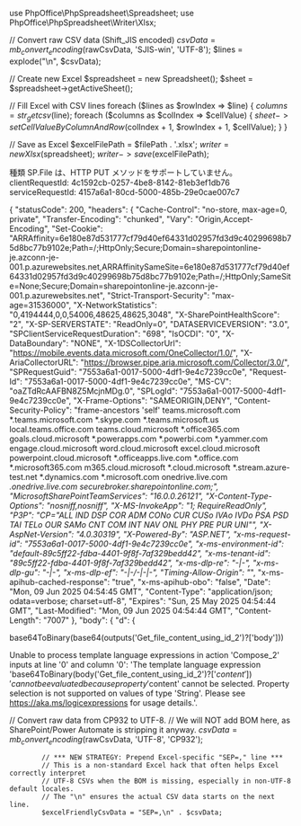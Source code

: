 use PhpOffice\PhpSpreadsheet\Spreadsheet;
use PhpOffice\PhpSpreadsheet\Writer\Xlsx;

// Convert raw CSV data (Shift_JIS encoded)
$csvData = mb_convert_encoding($rawCsvData, 'SJIS-win', 'UTF-8');
$lines = explode("\n", $csvData);

// Create new Excel
$spreadsheet = new Spreadsheet();
$sheet = $spreadsheet->getActiveSheet();

// Fill Excel with CSV lines
foreach ($lines as $rowIndex => $line) {
    $columns = str_getcsv($line);
    foreach ($columns as $colIndex => $cellValue) {
        $sheet->setCellValueByColumnAndRow($colIndex + 1, $rowIndex + 1, $cellValue);
    }
}

// Save as Excel
$excelFilePath = $filePath . '.xlsx';
$writer = new Xlsx($spreadsheet);
$writer->save($excelFilePath);




種類 SP.File は、HTTP PUT メソッドをサポートしていません。
clientRequestId: 4c1592cb-0257-4be8-8142-81eb3ef1db76
serviceRequestId: 4157a6a1-80cd-5000-485b-29e0cae007c7


{
    "statusCode": 200,
    "headers": {
        "Cache-Control": "no-store, max-age=0, private",
        "Transfer-Encoding": "chunked",
        "Vary": "Origin,Accept-Encoding",
        "Set-Cookie": "ARRAffinity=6e180e87d531777cf79d40ef64331d02957fd3d9c40299698b75d8bc77b9102e;Path=/;HttpOnly;Secure;Domain=sharepointonline-je.azconn-je-001.p.azurewebsites.net,ARRAffinitySameSite=6e180e87d531777cf79d40ef64331d02957fd3d9c40299698b75d8bc77b9102e;Path=/;HttpOnly;SameSite=None;Secure;Domain=sharepointonline-je.azconn-je-001.p.azurewebsites.net",
        "Strict-Transport-Security": "max-age=31536000",
        "X-NetworkStatistics": "0,4194444,0,0,54006,48625,48625,3048",
        "X-SharePointHealthScore": "2",
        "X-SP-SERVERSTATE": "ReadOnly=0",
        "DATASERVICEVERSION": "3.0",
        "SPClientServiceRequestDuration": "698",
        "IsOCDI": "0",
        "X-DataBoundary": "NONE",
        "X-1DSCollectorUrl": "https://mobile.events.data.microsoft.com/OneCollector/1.0/",
        "X-AriaCollectorURL": "https://browser.pipe.aria.microsoft.com/Collector/3.0/",
        "SPRequestGuid": "7553a6a1-0017-5000-4df1-9e4c7239cc0e",
        "Request-Id": "7553a6a1-0017-5000-4df1-9e4c7239cc0e",
        "MS-CV": "oaZTdRcAAFBN8Z5McjnMDg.0",
        "SPLogId": "7553a6a1-0017-5000-4df1-9e4c7239cc0e",
        "X-Frame-Options": "SAMEORIGIN,DENY",
        "Content-Security-Policy": "frame-ancestors 'self' teams.microsoft.com *.teams.microsoft.com *.skype.com *.teams.microsoft.us local.teams.office.com teams.cloud.microsoft *.office365.com goals.cloud.microsoft *.powerapps.com *.powerbi.com *.yammer.com engage.cloud.microsoft word.cloud.microsoft excel.cloud.microsoft powerpoint.cloud.microsoft *.officeapps.live.com *.office.com *.microsoft365.com m365.cloud.microsoft *.cloud.microsoft *.stream.azure-test.net *.dynamics.com *.microsoft.com onedrive.live.com *.onedrive.live.com securebroker.sharepointonline.com;",
        "MicrosoftSharePointTeamServices": "16.0.0.26121",
        "X-Content-Type-Options": "nosniff,nosniff",
        "X-MS-InvokeApp": "1; RequireReadOnly",
        "P3P": "CP=\"ALL IND DSP COR ADM CONo CUR CUSo IVAo IVDo PSA PSD TAI TELo OUR SAMo CNT COM INT NAV ONL PHY PRE PUR UNI\"",
        "X-AspNet-Version": "4.0.30319",
        "X-Powered-By": "ASP.NET",
        "x-ms-request-id": "7553a6a1-0017-5000-4df1-9e4c7239cc0e",
        "x-ms-environment-id": "default-89c5ff22-fdba-4401-9f8f-7af329bedd42",
        "x-ms-tenant-id": "89c5ff22-fdba-4401-9f8f-7af329bedd42",
        "x-ms-dlp-re": "-|-",
        "x-ms-dlp-gu": "-|-",
        "x-ms-dlp-ef": "-|-/-|-|-",
        "Timing-Allow-Origin": "*",
        "x-ms-apihub-cached-response": "true",
        "x-ms-apihub-obo": "false",
        "Date": "Mon, 09 Jun 2025 04:54:45 GMT",
        "Content-Type": "application/json; odata=verbose; charset=utf-8",
        "Expires": "Sun, 25 May 2025 04:54:44 GMT",
        "Last-Modified": "Mon, 09 Jun 2025 04:54:44 GMT",
        "Content-Length": "7007"
    },
    "body": {
        "d": {


base64ToBinary(base64(outputs('Get_file_content_using_id_2')?['body']))


Unable to process template language expressions in action 'Compose_2' inputs at line '0' and column '0': 'The template language expression 'base64ToBinary(body('Get_file_content_using_id_2')?['$content'])' cannot be evaluated because property '$content' cannot be selected. Property selection is not supported on values of type 'String'. Please see https://aka.ms/logicexpressions for usage details.'.



// Convert raw data from CP932 to UTF-8.
            // We will NOT add BOM here, as SharePoint/Power Automate is stripping it anyway.
            $csvData = mb_convert_encoding($rawCsvData, 'UTF-8', 'CP932');

            // *** NEW STRATEGY: Prepend Excel-specific "SEP=," line ***
            // This is a non-standard Excel hack that often helps Excel correctly interpret
            // UTF-8 CSVs when the BOM is missing, especially in non-UTF-8 default locales.
            // The "\n" ensures the actual CSV data starts on the next line.
            $excelFriendlyCsvData = "SEP=,\n" . $csvData; 
